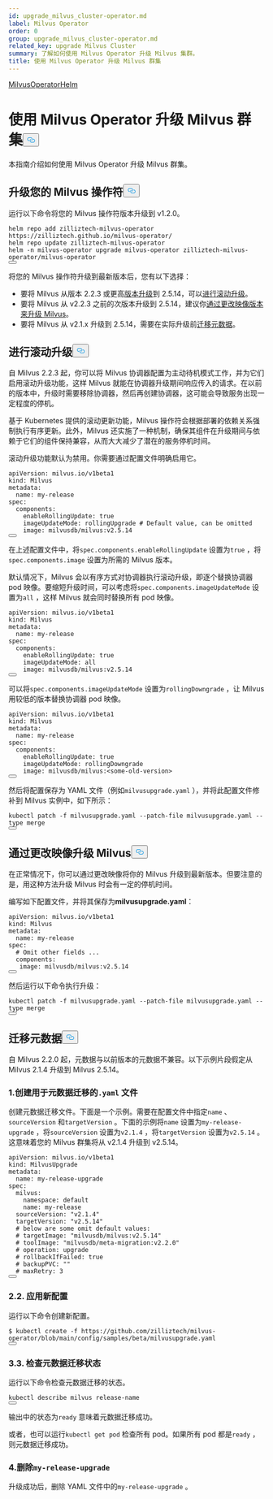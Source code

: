 ```yaml
---
id: upgrade_milvus_cluster-operator.md
label: Milvus Operator
order: 0
group: upgrade_milvus_cluster-operator.md
related_key: upgrade Milvus Cluster
summary: 了解如何使用 Milvus Operator 升级 Milvus 集群。
title: 使用 Milvus Operator 升级 Milvus 群集
---
```

<div class="tab-wrapper"><a href="/docs/zh/v2.5.x/upgrade_milvus_cluster-operator.md" class='active '>Milvus</a><a href="/docs/zh/v2.5.x/upgrade_milvus_cluster-helm.md" class=''>OperatorHelm</a></div>
<h1 id="Upgrade-Milvus-Cluster-with-Milvus-Operator" class="common-anchor-header">使用 Milvus Operator 升级 Milvus 群集<button data-href="#Upgrade-Milvus-Cluster-with-Milvus-Operator" class="anchor-icon" translate="no">
      <svg translate="no"
        aria-hidden="true"
        focusable="false"
        height="20"
        version="1.1"
        viewBox="0 0 16 16"
        width="16"
      >
        <path
          fill="#0092E4"
          fill-rule="evenodd"
          d="M4 9h1v1H4c-1.5 0-3-1.69-3-3.5S2.55 3 4 3h4c1.45 0 3 1.69 3 3.5 0 1.41-.91 2.72-2 3.25V8.59c.58-.45 1-1.27 1-2.09C10 5.22 8.98 4 8 4H4c-.98 0-2 1.22-2 2.5S3 9 4 9zm9-3h-1v1h1c1 0 2 1.22 2 2.5S13.98 12 13 12H9c-.98 0-2-1.22-2-2.5 0-.83.42-1.64 1-2.09V6.25c-1.09.53-2 1.84-2 3.25C6 11.31 7.55 13 9 13h4c1.45 0 3-1.69 3-3.5S14.5 6 13 6z"
        ></path>
      </svg>
    </button></h1><p>本指南介绍如何使用 Milvus Operator 升级 Milvus 群集。</p>
<h2 id="Upgrade-your-Milvus-operator" class="common-anchor-header">升级您的 Milvus 操作符<button data-href="#Upgrade-your-Milvus-operator" class="anchor-icon" translate="no">
      <svg translate="no"
        aria-hidden="true"
        focusable="false"
        height="20"
        version="1.1"
        viewBox="0 0 16 16"
        width="16"
      >
        <path
          fill="#0092E4"
          fill-rule="evenodd"
          d="M4 9h1v1H4c-1.5 0-3-1.69-3-3.5S2.55 3 4 3h4c1.45 0 3 1.69 3 3.5 0 1.41-.91 2.72-2 3.25V8.59c.58-.45 1-1.27 1-2.09C10 5.22 8.98 4 8 4H4c-.98 0-2 1.22-2 2.5S3 9 4 9zm9-3h-1v1h1c1 0 2 1.22 2 2.5S13.98 12 13 12H9c-.98 0-2-1.22-2-2.5 0-.83.42-1.64 1-2.09V6.25c-1.09.53-2 1.84-2 3.25C6 11.31 7.55 13 9 13h4c1.45 0 3-1.69 3-3.5S14.5 6 13 6z"
        ></path>
      </svg>
    </button></h2><p>运行以下命令将您的 Milvus 操作符版本升级到 v1.2.0。</p>
<pre><code translate="no">helm repo <span class="hljs-keyword">add</span> zilliztech-milvus-<span class="hljs-keyword">operator</span> https:<span class="hljs-comment">//zilliztech.github.io/milvus-operator/</span>
helm repo update zilliztech-milvus-<span class="hljs-keyword">operator</span>
helm -n milvus-<span class="hljs-keyword">operator</span> upgrade milvus-<span class="hljs-keyword">operator</span> zilliztech-milvus-<span class="hljs-keyword">operator</span>/milvus-<span class="hljs-keyword">operator</span>
<button class="copy-code-btn"></button></code></pre>
<p>将您的 Milvus 操作符升级到最新版本后，您有以下选择：</p>
<ul>
<li>要将 Milvus 从版本 2.2.3 或更高<a href="#Conduct-a-rolling-upgrade">版本升级</a>到 2.5.14，可以<a href="#Conduct-a-rolling-upgrade">进行滚动升级</a>。</li>
<li>要将 Milvus 从 v2.2.3 之前的次版本升级到 2.5.14，建议你<a href="#Upgrade-Milvus-by-changing-its-image">通过更改映像版本来升级 Milvus</a>。</li>
<li>要将 Milvus 从 v2.1.x 升级到 2.5.14，需要在实际升级前<a href="#Migrate-the-metadata">迁移元数据</a>。</li>
</ul>
<h2 id="Conduct-a-rolling-upgrade" class="common-anchor-header">进行滚动升级<button data-href="#Conduct-a-rolling-upgrade" class="anchor-icon" translate="no">
      <svg translate="no"
        aria-hidden="true"
        focusable="false"
        height="20"
        version="1.1"
        viewBox="0 0 16 16"
        width="16"
      >
        <path
          fill="#0092E4"
          fill-rule="evenodd"
          d="M4 9h1v1H4c-1.5 0-3-1.69-3-3.5S2.55 3 4 3h4c1.45 0 3 1.69 3 3.5 0 1.41-.91 2.72-2 3.25V8.59c.58-.45 1-1.27 1-2.09C10 5.22 8.98 4 8 4H4c-.98 0-2 1.22-2 2.5S3 9 4 9zm9-3h-1v1h1c1 0 2 1.22 2 2.5S13.98 12 13 12H9c-.98 0-2-1.22-2-2.5 0-.83.42-1.64 1-2.09V6.25c-1.09.53-2 1.84-2 3.25C6 11.31 7.55 13 9 13h4c1.45 0 3-1.69 3-3.5S14.5 6 13 6z"
        ></path>
      </svg>
    </button></h2><p>自 Milvus 2.2.3 起，你可以将 Milvus 协调器配置为主动待机模式工作，并为它们启用滚动升级功能，这样 Milvus 就能在协调器升级期间响应传入的请求。在以前的版本中，升级时需要移除协调器，然后再创建协调器，这可能会导致服务出现一定程度的停机。</p>
<p>基于 Kubernetes 提供的滚动更新功能，Milvus 操作符会根据部署的依赖关系强制执行有序更新。此外，Milvus 还实施了一种机制，确保其组件在升级期间与依赖于它们的组件保持兼容，从而大大减少了潜在的服务停机时间。</p>
<p>滚动升级功能默认为禁用。你需要通过配置文件明确启用它。</p>
<pre><code translate="no" class="language-yaml"><span class="hljs-attr">apiVersion:</span> <span class="hljs-string">milvus.io/v1beta1</span>
<span class="hljs-attr">kind:</span> <span class="hljs-string">Milvus</span>
<span class="hljs-attr">metadata:</span>
  <span class="hljs-attr">name:</span> <span class="hljs-string">my-release</span>
<span class="hljs-attr">spec:</span>
  <span class="hljs-attr">components:</span>
    <span class="hljs-attr">enableRollingUpdate:</span> <span class="hljs-literal">true</span>
    <span class="hljs-attr">imageUpdateMode:</span> <span class="hljs-string">rollingUpgrade</span> <span class="hljs-comment"># Default value, can be omitted</span>
    <span class="hljs-attr">image:</span> <span class="hljs-string">milvusdb/milvus:v2.5.14</span>
<button class="copy-code-btn"></button></code></pre>
<p>在上述配置文件中，将<code translate="no">spec.components.enableRollingUpdate</code> 设置为<code translate="no">true</code> ，将<code translate="no">spec.components.image</code> 设置为所需的 Milvus 版本。</p>
<p>默认情况下，Milvus 会以有序方式对协调器执行滚动升级，即逐个替换协调器 pod 映像。要缩短升级时间，可以考虑将<code translate="no">spec.components.imageUpdateMode</code> 设置为<code translate="no">all</code> ，这样 Milvus 就会同时替换所有 pod 映像。</p>
<pre><code translate="no" class="language-yaml"><span class="hljs-attr">apiVersion:</span> <span class="hljs-string">milvus.io/v1beta1</span>
<span class="hljs-attr">kind:</span> <span class="hljs-string">Milvus</span>
<span class="hljs-attr">metadata:</span>
  <span class="hljs-attr">name:</span> <span class="hljs-string">my-release</span>
<span class="hljs-attr">spec:</span>
  <span class="hljs-attr">components:</span>
    <span class="hljs-attr">enableRollingUpdate:</span> <span class="hljs-literal">true</span>
    <span class="hljs-attr">imageUpdateMode:</span> <span class="hljs-string">all</span>
    <span class="hljs-attr">image:</span> <span class="hljs-string">milvusdb/milvus:v2.5.14</span>
<button class="copy-code-btn"></button></code></pre>
<p>可以将<code translate="no">spec.components.imageUpdateMode</code> 设置为<code translate="no">rollingDowngrade</code> ，让 Milvus 用较低的版本替换协调器 pod 映像。</p>
<pre><code translate="no" class="language-yaml"><span class="hljs-attr">apiVersion:</span> <span class="hljs-string">milvus.io/v1beta1</span>
<span class="hljs-attr">kind:</span> <span class="hljs-string">Milvus</span>
<span class="hljs-attr">metadata:</span>
  <span class="hljs-attr">name:</span> <span class="hljs-string">my-release</span>
<span class="hljs-attr">spec:</span>
  <span class="hljs-attr">components:</span>
    <span class="hljs-attr">enableRollingUpdate:</span> <span class="hljs-literal">true</span>
    <span class="hljs-attr">imageUpdateMode:</span> <span class="hljs-string">rollingDowngrade</span>
    <span class="hljs-attr">image:</span> <span class="hljs-string">milvusdb/milvus:&lt;some-old-version&gt;</span>
<button class="copy-code-btn"></button></code></pre>
<p>然后将配置保存为 YAML 文件（例如<code translate="no">milvusupgrade.yaml</code> ），并将此配置文件修补到 Milvus 实例中，如下所示：</p>
<pre><code translate="no" class="language-shell">kubectl patch -f milvusupgrade.yaml --patch-file milvusupgrade.yaml --type merge 
<button class="copy-code-btn"></button></code></pre>
<h2 id="Upgrade-Milvus-by-changing-its-image" class="common-anchor-header">通过更改映像升级 Milvus<button data-href="#Upgrade-Milvus-by-changing-its-image" class="anchor-icon" translate="no">
      <svg translate="no"
        aria-hidden="true"
        focusable="false"
        height="20"
        version="1.1"
        viewBox="0 0 16 16"
        width="16"
      >
        <path
          fill="#0092E4"
          fill-rule="evenodd"
          d="M4 9h1v1H4c-1.5 0-3-1.69-3-3.5S2.55 3 4 3h4c1.45 0 3 1.69 3 3.5 0 1.41-.91 2.72-2 3.25V8.59c.58-.45 1-1.27 1-2.09C10 5.22 8.98 4 8 4H4c-.98 0-2 1.22-2 2.5S3 9 4 9zm9-3h-1v1h1c1 0 2 1.22 2 2.5S13.98 12 13 12H9c-.98 0-2-1.22-2-2.5 0-.83.42-1.64 1-2.09V6.25c-1.09.53-2 1.84-2 3.25C6 11.31 7.55 13 9 13h4c1.45 0 3-1.69 3-3.5S14.5 6 13 6z"
        ></path>
      </svg>
    </button></h2><p>在正常情况下，你可以通过更改映像将你的 Milvus 升级到最新版本。但要注意的是，用这种方法升级 Milvus 时会有一定的停机时间。</p>
<p>编写如下配置文件，并将其保存为<strong>milvusupgrade.yaml</strong>：</p>
<pre><code translate="no" class="language-yaml"><span class="hljs-attr">apiVersion:</span> <span class="hljs-string">milvus.io/v1beta1</span>
<span class="hljs-attr">kind:</span> <span class="hljs-string">Milvus</span>
<span class="hljs-attr">metadata:</span>
  <span class="hljs-attr">name:</span> <span class="hljs-string">my-release</span>
<span class="hljs-attr">spec:</span>
  <span class="hljs-comment"># Omit other fields ...</span>
  <span class="hljs-attr">components:</span>
   <span class="hljs-attr">image:</span> <span class="hljs-string">milvusdb/milvus:v2.5.14</span>
<button class="copy-code-btn"></button></code></pre>
<p>然后运行以下命令执行升级：</p>
<pre><code translate="no" class="language-shell">kubectl patch -f milvusupgrade.yaml --patch-file milvusupgrade.yaml --type merge 
<button class="copy-code-btn"></button></code></pre>
<h2 id="Migrate-the-metadata" class="common-anchor-header">迁移元数据<button data-href="#Migrate-the-metadata" class="anchor-icon" translate="no">
      <svg translate="no"
        aria-hidden="true"
        focusable="false"
        height="20"
        version="1.1"
        viewBox="0 0 16 16"
        width="16"
      >
        <path
          fill="#0092E4"
          fill-rule="evenodd"
          d="M4 9h1v1H4c-1.5 0-3-1.69-3-3.5S2.55 3 4 3h4c1.45 0 3 1.69 3 3.5 0 1.41-.91 2.72-2 3.25V8.59c.58-.45 1-1.27 1-2.09C10 5.22 8.98 4 8 4H4c-.98 0-2 1.22-2 2.5S3 9 4 9zm9-3h-1v1h1c1 0 2 1.22 2 2.5S13.98 12 13 12H9c-.98 0-2-1.22-2-2.5 0-.83.42-1.64 1-2.09V6.25c-1.09.53-2 1.84-2 3.25C6 11.31 7.55 13 9 13h4c1.45 0 3-1.69 3-3.5S14.5 6 13 6z"
        ></path>
      </svg>
    </button></h2><p>自 Milvus 2.2.0 起，元数据与以前版本的元数据不兼容。以下示例片段假定从 Milvus 2.1.4 升级到 Milvus 2.5.14。</p>
<h3 id="1-Create-a-yaml-file-for-metadata-migration" class="common-anchor-header">1.创建用于元数据迁移的<code translate="no">.yaml</code> 文件</h3><p>创建元数据迁移文件。下面是一个示例。需要在配置文件中指定<code translate="no">name</code> 、<code translate="no">sourceVersion</code> 和<code translate="no">targetVersion</code> 。下面的示例将<code translate="no">name</code> 设置为<code translate="no">my-release-upgrade</code> ，将<code translate="no">sourceVersion</code> 设置为<code translate="no">v2.1.4</code> ，将<code translate="no">targetVersion</code> 设置为<code translate="no">v2.5.14</code> 。这意味着您的 Milvus 群集将从 v2.1.4 升级到 v2.5.14。</p>
<pre><code translate="no"><span class="hljs-attr">apiVersion:</span> <span class="hljs-string">milvus.io/v1beta1</span>
<span class="hljs-attr">kind:</span> <span class="hljs-string">MilvusUpgrade</span>
<span class="hljs-attr">metadata:</span>
  <span class="hljs-attr">name:</span> <span class="hljs-string">my-release-upgrade</span>
<span class="hljs-attr">spec:</span>
  <span class="hljs-attr">milvus:</span>
    <span class="hljs-attr">namespace:</span> <span class="hljs-string">default</span>
    <span class="hljs-attr">name:</span> <span class="hljs-string">my-release</span>
  <span class="hljs-attr">sourceVersion:</span> <span class="hljs-string">&quot;v2.1.4&quot;</span>
  <span class="hljs-attr">targetVersion:</span> <span class="hljs-string">&quot;v2.5.14&quot;</span>
  <span class="hljs-comment"># below are some omit default values:</span>
  <span class="hljs-comment"># targetImage: &quot;milvusdb/milvus:v2.5.14&quot;</span>
  <span class="hljs-comment"># toolImage: &quot;milvusdb/meta-migration:v2.2.0&quot;</span>
  <span class="hljs-comment"># operation: upgrade</span>
  <span class="hljs-comment"># rollbackIfFailed: true</span>
  <span class="hljs-comment"># backupPVC: &quot;&quot;</span>
  <span class="hljs-comment"># maxRetry: 3</span>
<button class="copy-code-btn"></button></code></pre>
<h3 id="2-Apply-the-new-configuration" class="common-anchor-header">2.2. 应用新配置</h3><p>运行以下命令创建新配置。</p>
<pre><code translate="no">$ kubectl <span class="hljs-built_in">create</span> -f https://github.com/zilliztech/milvus-operator/blob/main/<span class="hljs-built_in">config</span>/samples/beta/milvusupgrade.yaml
<button class="copy-code-btn"></button></code></pre>
<h3 id="3-Check-the-status-of-metadata-migration" class="common-anchor-header">3.3. 检查元数据迁移状态</h3><p>运行以下命令检查元数据迁移的状态。</p>
<pre><code translate="no">kubectl <span class="hljs-keyword">describe</span> milvus <span class="hljs-keyword">release</span><span class="hljs-operator">-</span>name
<button class="copy-code-btn"></button></code></pre>
<p>输出中的状态为<code translate="no">ready</code> 意味着元数据迁移成功。</p>
<p>或者，也可以运行<code translate="no">kubectl get pod</code> 检查所有 pod。如果所有 pod 都是<code translate="no">ready</code> ，则元数据迁移成功。</p>
<h3 id="4-Delete-my-release-upgrade" class="common-anchor-header">4.删除<code translate="no">my-release-upgrade</code></h3><p>升级成功后，删除 YAML 文件中的<code translate="no">my-release-upgrade</code> 。</p>
